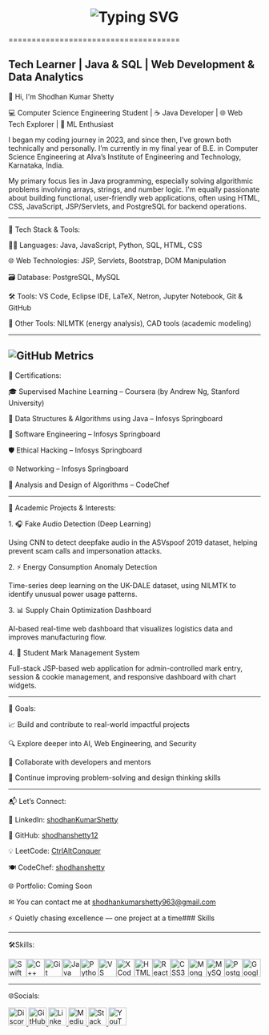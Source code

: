 <div align="center">
    <h1>
        <img src="https://readme-typing-svg.herokuapp.com?font=Jetbrains+mono&size=40&duration=3000&color=33FF33&center=true&vCenter=true&width=435&lines=Hey..+I'm...;...Shodhan+Kumar+Shetty;This+is..;..my+Github..;" alt="Typing SVG"/>
    </h1>
</div>
=====================================

Tech Learner | Java & SQL | Web Development & Data Analytics
------------------------------------------------------------

👋 Hi, I'm Shodhan Kumar Shetty

💻 Computer Science Engineering Student | ☕ Java Developer | 🌐 Web Tech Explorer | 🤖 ML Enthusiast

I began my coding journey in 2023, and since then, I’ve grown both technically and personally. I’m currently in my final year of B.E. in Computer Science Engineering at Alva’s Institute of Engineering and Technology, Karnataka, India.

My primary focus lies in Java programming, especially solving algorithmic problems involving arrays, strings, and number logic. I'm equally passionate about building functional, user-friendly web applications, often using HTML, CSS, JavaScript, JSP/Servlets, and PostgreSQL for backend operations.


---
🧰 Tech Stack & Tools:

 🧑‍💻 Languages: Java, JavaScript, Python, SQL, HTML, CSS

 🌐 Web Technologies: JSP, Servlets, Bootstrap, DOM Manipulation

 🗃 Database: PostgreSQL, MySQL

 🛠 Tools: VS Code, Eclipse IDE, LaTeX, Netron, Jupyter Notebook, Git & GitHub

 🧪 Other Tools: NILMTK (energy analysis), CAD tools (academic modeling)

---
![GitHub Metrics](https://github.com/shodhanshetty12/shodhanshetty12/blob/main/metrics.classic.svg)
---
📜 Certifications:

 🎓 Supervised Machine Learning – Coursera (by Andrew Ng, Stanford University)

 🧠 Data Structures & Algorithms using Java – Infosys Springboard

 💼 Software Engineering – Infosys Springboard

 🛡 Ethical Hacking – Infosys Springboard

 🌐 Networking – Infosys Springboard

 📘 Analysis and Design of Algorithms – CodeChef

---
🚀 Academic Projects & Interests:

1\. 🎧 Fake Audio Detection (Deep Learning)

Using CNN to detect deepfake audio in the ASVspoof 2019 dataset, helping prevent scam calls and impersonation attacks.

2\. ⚡ Energy Consumption Anomaly Detection

Time-series deep learning on the UK-DALE dataset, using NILMTK to identify unusual power usage patterns.

3\. 📊 Supply Chain Optimization Dashboard

AI-based real-time web dashboard that visualizes logistics data and improves manufacturing flow.

4\. 🏫 Student Mark Management System

Full-stack JSP-based web application for admin-controlled mark entry, session & cookie management, and responsive dashboard with chart widgets.


---
🎯 Goals:

 📈 Build and contribute to real-world impactful projects

 🔍 Explore deeper into AI, Web Engineering, and Security

 🤝 Collaborate with developers and mentors

 🧩 Continue improving problem-solving and design thinking skills


 ---
📬 Let’s Connect:

 🔗 LinkedIn: [shodhanKumarShetty](https://www.linkedin.com/in/shodhan-kumar-shetty-182568252/)

 🐙 GitHub: [shodhanshetty12](https://github.com/shodhanshetty12)

 💡 LeetCode: [CtrlAltConquer](https://leetcode.com/u/CtrlAltConquer/)

 🍽 CodeChef: [shodhanshetty](https://www.codechef.com/users/shodhanshetty)

 🌐 Portfolio: Coming Soon

 ✉  You can contact me at [shodhankumarshetty963@gmail.com](mailto:shodhankumarshetty963@gmail.com)
 
 ⚡  Quietly chasing excellence — one project at a time### Skills 

---
🛠Skills:
<p align="left">
<a href="https://developer.apple.com/swift/" target="_blank" rel="noreferrer"><img src="https://raw.githubusercontent.com/danielcranney/readme-generator/main/public/icons/skills/swift-colored.svg" width="36" height="36" alt="Swift" title="Swift"/></a><a href="https://docs.microsoft.com/en-us/cpp/?view=msvc-170" target="_blank" rel="noreferrer"><img src="https://raw.githubusercontent.com/danielcranney/readme-generator/main/public/icons/skills/cplusplus-colored.svg" width="36" height="36" alt="C++" title="C++"/></a><a href="https://git-scm.com/" target="_blank" rel="noreferrer"><img src="https://raw.githubusercontent.com/danielcranney/readme-generator/main/public/icons/skills/git-colored.svg" width="36" height="36" alt="Git" title="Git"/></a><a href="https://www.oracle.com/java/" target="_blank" rel="noreferrer"><img src="https://raw.githubusercontent.com/danielcranney/readme-generator/main/public/icons/skills/java-colored.svg" width="36" height="36" alt="Java" title="Java"/></a><a href="https://www.python.org/" target="_blank" rel="noreferrer"><img src="https://raw.githubusercontent.com/danielcranney/readme-generator/main/public/icons/skills/python-colored.svg" width="36" height="36" alt="Python" title="Python"/></a><a href="https://code.visualstudio.com/" target="_blank" rel="noreferrer"><img src="https://raw.githubusercontent.com/danielcranney/readme-generator/main/public/icons/skills/visualstudiocode-colored.svg" width="36" height="36" alt="VS Code" title="VS Code"/></a><a href="https://developer.apple.com/xcode/" target="_blank" rel="noreferrer"><img src="https://raw.githubusercontent.com/danielcranney/readme-generator/main/public/icons/skills/xcode-colored.svg" width="36" height="36" alt="XCode" title="XCode"/></a><a href="https://developer.mozilla.org/en-US/docs/Glossary/HTML5" target="_blank" rel="noreferrer"><img src="https://raw.githubusercontent.com/danielcranney/readme-generator/main/public/icons/skills/html5-colored.svg" width="36" height="36" alt="HTML5" title="HTML5"/></a><a href="https://reactjs.org/" target="_blank" rel="noreferrer"><img src="https://raw.githubusercontent.com/danielcranney/readme-generator/main/public/icons/skills/react-colored.svg" width="36" height="36" alt="React" title="React"/></a><a href="https://www.w3.org/TR/CSS/#css" target="_blank" rel="noreferrer"><img src="https://raw.githubusercontent.com/danielcranney/readme-generator/main/public/icons/skills/css3-colored.svg" width="36" height="36" alt="CSS3" title="CSS3"/></a><a href="https://www.mongodb.com/" target="_blank" rel="noreferrer"><img src="https://raw.githubusercontent.com/danielcranney/readme-generator/main/public/icons/skills/mongodb-colored.svg" width="36" height="36" alt="MongoDB" title="MongoDB"/></a><a href="https://www.mysql.com/" target="_blank" rel="noreferrer"><img src="https://raw.githubusercontent.com/danielcranney/readme-generator/main/public/icons/skills/mysql-colored.svg" width="36" height="36" alt="MySQL" title="MySQL"/></a><a href="https://www.postgresql.org/" target="_blank" rel="noreferrer"><img src="https://raw.githubusercontent.com/danielcranney/readme-generator/main/public/icons/skills/postgresql-colored.svg" width="36" height="36" alt="PostgreSQL" title="PostgreSQL"/></a><a href="https://cloud.google.com/" target="_blank" rel="noreferrer"><img src="https://raw.githubusercontent.com/danielcranney/readme-generator/main/public/icons/skills/googlecloud-colored.svg" width="36" height="36" alt="Google Cloud" title="Google Cloud"/></a>
                    </p>
                    
---
🌐Socials:
<p align="left">
  <a href="https://discord.com/users/shodhankumarshetty" target="_blank" rel="noreferrer">
    <img src="https://raw.githubusercontent.com/danielcranney/readme-generator/main/public/icons/socials/discord.svg" width="36" height="36" alt="Discord" title="Discord" />
  </a>
  <a href="https://github.com/shodhanshetty12" target="_blank" rel="noreferrer">
    <img src="https://raw.githubusercontent.com/danielcranney/readme-generator/main/public/icons/socials/github.svg" width="36" height="36" alt="GitHub" title="GitHub" />
  </a>
  <a href="https://www.linkedin.com/in/shodhan-kumar-shetty-182568252/" target="_blank" rel="noreferrer">
    <img src="https://raw.githubusercontent.com/danielcranney/readme-generator/main/public/icons/socials/linkedin.svg" width="36" height="36" alt="LinkedIn" title="LinkedIn" />
  </a>
  <a href="http://www.medium.com/@shodhankumarshetty963" target="_blank" rel="noreferrer">
    <img src="https://raw.githubusercontent.com/danielcranney/readme-generator/main/public/icons/socials/medium.svg" width="36" height="36" alt="Medium" title="Medium" />
  </a>
  <a href="https://stackoverflow.com/users/26446387/shodhan-kumar-shetty" target="_blank" rel="noreferrer">
    <img src="https://raw.githubusercontent.com/danielcranney/readme-generator/main/public/icons/socials/stackoverflow.svg" width="36" height="36" alt="Stack Overflow" title="Stack Overflow" />
  </a>
  <a href="https://www.youtube.com/@shodhanshetty12" target="_blank" rel="noreferrer">
    <img src="https://raw.githubusercontent.com/danielcranney/readme-generator/main/public/icons/socials/youtube.svg" width="36" height="36" alt="YouTube" title="YouTube" />
  </a>
</p>
